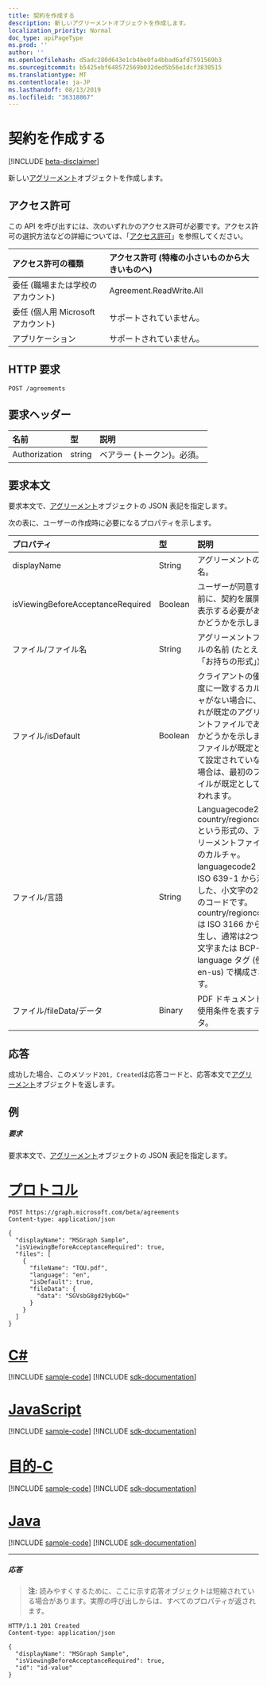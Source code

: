 ```yaml
---
title: 契約を作成する
description: 新しいアグリーメントオブジェクトを作成します。
localization_priority: Normal
doc_type: apiPageType
ms.prod: ''
author: ''
ms.openlocfilehash: d5adc280d643e1cb4be0fa4bbad6afd7591569b3
ms.sourcegitcommit: b5425ebf648572569b032ded5b56e1dcf3830515
ms.translationtype: MT
ms.contentlocale: ja-JP
ms.lasthandoff: 08/13/2019
ms.locfileid: "36318867"
---
```

# <a name="create-agreement"></a>契約を作成する

[!INCLUDE [beta-disclaimer](../../includes/beta-disclaimer.md)]

新しい[アグリーメント](../resources/agreement.md)オブジェクトを作成します。
## <a name="permissions"></a>アクセス許可
この API を呼び出すには、次のいずれかのアクセス許可が必要です。アクセス許可の選択方法などの詳細については、「[アクセス許可](/graph/permissions-reference)」を参照してください。

|アクセス許可の種類                        | アクセス許可 (特権の小さいものから大きいものへ)              |
|:--------------------------------------|:---------------------------------------------------------|
|委任 (職場または学校のアカウント)     | Agreement.ReadWrite.All |
|委任 (個人用 Microsoft アカウント) | サポートされていません。 |
|アプリケーション                            | サポートされていません。 |

## <a name="http-request"></a>HTTP 要求
<!-- { "blockType": "ignored" } -->
```http
POST /agreements
```
## <a name="request-headers"></a>要求ヘッダー
| 名前         | 型        | 説明 |
|:-------------|:------------|:------------|
| Authorization | string | ベアラー \{トークン\}。必須。 |

## <a name="request-body"></a>要求本文
要求本文で、[アグリーメント](../resources/agreement.md)オブジェクトの JSON 表記を指定します。

次の表に、ユーザーの作成時に必要になるプロパティを示します。

| プロパティ     | 型        | 説明 |
|:-------------|:------------|:------------|
|displayName|String|アグリーメントの表示名。|
|isViewingBeforeAcceptanceRequired|Boolean|ユーザーが同意する前に、契約を展開して表示する必要があるかどうかを示します。|
|ファイル/ファイル名|String|アグリーメントファイルの名前 (たとえば、「お持ちの形式」)。|
|ファイル/isDefault|Boolean|クライアントの優先度に一致するカルチャがない場合に、これが既定のアグリーメントファイルであるかどうかを示します。 ファイルが既定として設定されていない場合は、最初のファイルが既定として扱われます。|
|ファイル/言語|String|Languagecode2-country/regioncode2 という形式の、アグリーメントファイルのカルチャ。 languagecode2 は、ISO 639-1 から派生した、小文字の2文字のコードです。 country/regioncode2 は ISO 3166 から派生し、通常は2つの大文字または BCP-47 language タグ (例: en-us) で構成されます。|
|ファイル/fileData/データ|Binary|PDF ドキュメントの使用条件を表すデータ。|

## <a name="response"></a>応答
成功した場合、このメソッド`201, Created`は応答コードと、応答本文で[アグリーメント](../resources/agreement.md)オブジェクトを返します。

## <a name="example"></a>例
##### <a name="request"></a>要求
要求本文で、[アグリーメント](../resources/agreement.md)オブジェクトの JSON 表記を指定します。


# <a name="httptabhttp"></a>[プロトコル](#tab/http)
<!-- {
  "blockType": "request",
  "name": "create_agreement_from_agreements"
}-->
```http
POST https://graph.microsoft.com/beta/agreements
Content-type: application/json

{
  "displayName": "MSGraph Sample",
  "isViewingBeforeAcceptanceRequired": true,
  "files": [
    {
      "fileName": "TOU.pdf",
      "language": "en",
      "isDefault": true,
      "fileData": {
        "data": "SGVsbG8gd29ybGQ="
      }
    }
  ]
}
```
# <a name="ctabcsharp"></a>[C#](#tab/csharp)
[!INCLUDE [sample-code](../includes/snippets/csharp/create-agreement-from-agreements-csharp-snippets.md)]
[!INCLUDE [sdk-documentation](../includes/snippets/snippets-sdk-documentation-link.md)]

# <a name="javascripttabjavascript"></a>[JavaScript](#tab/javascript)
[!INCLUDE [sample-code](../includes/snippets/javascript/create-agreement-from-agreements-javascript-snippets.md)]
[!INCLUDE [sdk-documentation](../includes/snippets/snippets-sdk-documentation-link.md)]

# <a name="objective-ctabobjc"></a>[目的-C](#tab/objc)
[!INCLUDE [sample-code](../includes/snippets/objc/create-agreement-from-agreements-objc-snippets.md)]
[!INCLUDE [sdk-documentation](../includes/snippets/snippets-sdk-documentation-link.md)]

# <a name="javatabjava"></a>[Java](#tab/java)
[!INCLUDE [sample-code](../includes/snippets/java/create-agreement-from-agreements-java-snippets.md)]
[!INCLUDE [sdk-documentation](../includes/snippets/snippets-sdk-documentation-link.md)]

---


##### <a name="response"></a>応答
>**注:** 読みやすくするために、ここに示す応答オブジェクトは短縮されている場合があります。実際の呼び出しからは、すべてのプロパティが返されます。
<!-- {
  "blockType": "response",
  "truncated": true,
  "@odata.type": "microsoft.graph.agreement"
} -->
```http
HTTP/1.1 201 Created
Content-type: application/json

{
  "displayName": "MSGraph Sample",
  "isViewingBeforeAcceptanceRequired": true,
  "id": "id-value"
}
```

<!-- uuid: 8fcb5dbc-d5aa-4681-8e31-b001d5168d79
2015-10-25 14:57:30 UTC -->
<!--
{
  "type": "#page.annotation",
  "description": "Create agreement",
  "keywords": "",
  "section": "documentation",
  "tocPath": "",
  "suppressions": [
  ]
}
-->
